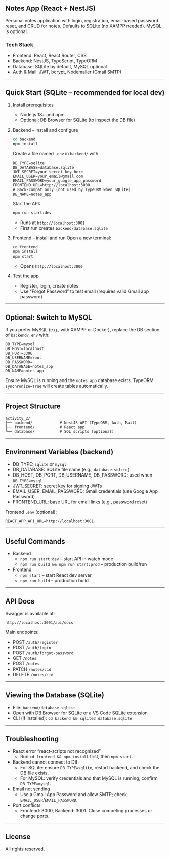 ## Notes App (React + NestJS)
Personal notes application with login, registration, email-based password reset, and CRUD for notes. Defaults to SQLite (no XAMPP needed). MySQL is optional.

### Tech Stack
- Frontend: React, React Router, CSS
- Backend: NestJS, TypeScript, TypeORM
- Database: SQLite by default, MySQL optional
- Auth & Mail: JWT, bcrypt, Nodemailer (Gmail SMTP)

---

## Quick Start (SQLite – recommended for local dev)

1. Install prerequisites
   - Node.js 18+ and npm
   - Optional: DB Browser for SQLite (to inspect the DB file)

2. Backend – install and configure
   ```bash
   cd backend
   npm install
   ```
   Create a file named `.env` in `backend/` with:
   ```
   DB_TYPE=sqlite
   DB_DATABASE=database.sqlite
   JWT_SECRET=your_secret_key_here
   EMAIL_USER=your_email@gmail.com
   EMAIL_PASSWORD=your_google_app_password
   FRONTEND_URL=http://localhost:3000
   # Back-compat only (not used by TypeORM when SQLite)
   DB_NAME=notes_app
   ```
   Start the API:
   ```bash
   npm run start:dev
   ```
   - Runs at `http://localhost:3001`
   - First run creates `backend/database.sqlite`

3. Frontend – install and run
   Open a new terminal:
   ```bash
   cd frontend
   npm install
   npm start
   ```
   - Opens `http://localhost:3000`

4. Test the app
   - Register, login, create notes
   - Use “Forgot Password” to test email (requires valid Gmail app password)

---

## Optional: Switch to MySQL
If you prefer MySQL (e.g., with XAMPP or Docker), replace the DB section of `backend/.env` with:
```
DB_TYPE=mysql
DB_HOST=localhost
DB_PORT=3306
DB_USERNAME=root
DB_PASSWORD=
DB_DATABASE=notes_app
DB_NAME=notes_app
```
Ensure MySQL is running and the `notes_app` database exists. TypeORM `synchronize=true` will create tables automatically.

---

## Project Structure
```
activity_2/
├── backend/            # NestJS API (TypeORM, Auth, Mail)
├── frontend/           # React app
└── database/           # SQL scripts (optional)
```

---

## Environment Variables (backend)
- DB_TYPE: `sqlite` or `mysql`
- DB_DATABASE: SQLite file name (e.g., `database.sqlite`)
- DB_HOST, DB_PORT, DB_USERNAME, DB_PASSWORD: used when `DB_TYPE=mysql`
- JWT_SECRET: secret key for signing JWTs
- EMAIL_USER, EMAIL_PASSWORD: Gmail credentials (use Google App Password)
- FRONTEND_URL: base URL for email links (e.g., password reset)

Frontend `.env` (optional):
```
REACT_APP_API_URL=http://localhost:3001
```

---

## Useful Commands
- Backend
  - `npm run start:dev` – start API in watch mode
  - `npm run build && npm run start:prod` – production build/run
- Frontend
  - `npm start` – start React dev server
  - `npm run build` – production build

---

## API Docs
Swagger is available at:
```
http://localhost:3001/api/docs
```

Main endpoints:
- POST `/auth/register`
- POST `/auth/login`
- POST `/auth/forgot-password`
- GET `/notes`
- POST `/notes`
- PATCH `/notes/:id`
- DELETE `/notes/:id`

---

## Viewing the Database (SQLite)
- File: `backend/database.sqlite`
- Open with DB Browser for SQLite or a VS Code SQLite extension
- CLI (if installed): `cd backend && sqlite3 database.sqlite`

---

## Troubleshooting
- React error “react-scripts not recognized”
  - Run `cd frontend && npm install` first, then `npm start`.
- Backend cannot connect to DB
  - For SQLite: ensure `DB_TYPE=sqlite`, restart backend, and check the DB file exists.
  - For MySQL: verify credentials and that MySQL is running; confirm `DB_TYPE=mysql`.
- Email not sending
  - Use a Gmail App Password and allow SMTP; check `EMAIL_USER`/`EMAIL_PASSWORD`.
- Port conflicts
  - Frontend: 3000, Backend: 3001. Close competing processes or change ports.

---

## License
All rights reserved.
